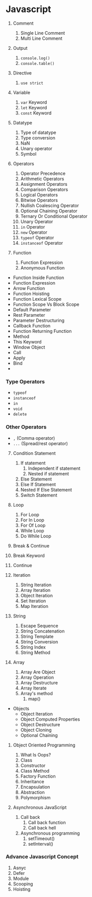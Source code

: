 # Javascript

1. Comment

   1. Single Line Comment
   2. Multi Line Comment

2. Output

   1. `console.log()`
   2. `console.table()`

3. Directive

   1. `use strict`

4. Variable

   1. `var` Keyword
   2. `let` Keyword
   3. `const` Keyword

5. Datatype

   1. Type of datatype
   2. Type conversion
   3. NaN
   4. Unary operator
   5. Symbol

6. Operators

   1. Operator Precedence
   2. Arithmetic Operators
   3. Assignment Operators
   4. Comparison Operators
   5. Logical Operators
   6. Bitwise Operators
   7. Nullish Coalescing Operator
   8. Optional Chaining Operator
   9. Ternary Or Conditional Operator
   10. Unary Operator
   11. `in` Operator
   12. `new` Operator
   13. `typeof` Operator
   14. `instanceof` Operator

7. Function
   1. Function Expression
   2. Anonymous Function

- Function Inside Function
- Function Expression
- Arrow Function
- Function Hoisting
- Function Lexical Scope
- Function Scope Vs Block Scope
- Default Parameter
- Rest Parameter
- Parameter Destructuring
- Callback Function
- Function Returning Function
- Method
- This Keyword
- Window Object
- Call
- Apply
- Bind
-
### Type Operators

- `typeof`
- `instanceof`
- `in`
- `void`
- `delete`

### Other Operators

- `,` (Comma operator)
- `...` (Spread/rest operator)

7. Condition Statement

   1. If statement
      1. Independent if statement
      2. Nested if statement
   2. Else Statement
   3. Else If Statement
   4. Nested If Else Statement
   5. Switch Statement

8. Loop

   1. For Loop
   2. For In Loop
   3. For Of Loop
   4. While Loop
   5. Do While Loop

9. Break & Continue

10. Break Keyword
11. Continue

12. Iteration

    1. String Iteration
    2. Array Iteration
    3. Object Iteration
    4. Set Iteration
    5. Map Iteration

13. String

    1. Escape Sequence
    2. String Concatenation
    3. String Template
    4. String Conversion
    5. String Index
    6. String Method

14. Array
    1. Array Are Object
    2. Array Operation
    3. Array Destructure
    4. Array Iterate
    5. Array's method
       1. map()

- Objects
  - Object Iteration
  - Object Computed Properties
  - Object Destructure
  - Object Cloning
  - Optional Chaining

1.  Object Oriented Programming

    1.  What Is Oops?
    2.  Class
    3.  Constructor
    4.  Class Method
    5.  Factory Function
    6.  Inheritance
    7.  Encapsulation
    8.  Abstraction
    9.  Polymorphism

2.  Asynchronous JavaScript
    1.  Call back
        1.  Call back function
        2.  Call back hell
    2.  Asynchronous programming
        1.  setTimeout()
        2.  setInterval()

### Advance Javascript Concept

1. Asnyc
2. Defer
3. Module
4. Scooping
5. Hoisting
